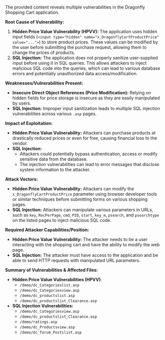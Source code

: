 The provided content reveals multiple vulnerabilities in the Dragonfly Shopping Cart application.

**Root Cause of Vulnerability:**

1.  **Hidden Price Value Vulnerability (HPVV):** The application uses hidden input fields (`<input type="hidden" name="x_DragonflyCartProductPrice" value="...">`) to store product prices. These values can be modified by the user before submitting the purchase request, allowing them to change the prices of products.
2.  **SQL Injection:** The application does not properly sanitize user-supplied input before using it in SQL queries. This allows attackers to inject malicious SQL code into the queries, which can lead to various database errors and potentially unauthorized data access/modification.

**Weaknesses/Vulnerabilities Present:**

*   **Insecure Direct Object References (Price Modification):** Relying on hidden fields for price storage is insecure as they are easily manipulated by users.
*   **SQL Injection:** Improper input sanitization leads to multiple SQL injection vulnerabilities across various `.asp` pages.

**Impact of Exploitation:**

*   **Hidden Price Value Vulnerability:** Attackers can purchase products at drastically reduced prices or even for free, causing financial loss to the vendor.
*   **SQL Injection:**
    *   Attackers could potentially bypass authentication, access or modify sensitive data from the database.
    *   The injection vulnerabilities can lead to error messages that disclose system information to the attacker.

**Attack Vectors:**

*   **Hidden Price Value Vulnerability:** Attackers can modify the `x_DragonflyCartProductPrice` parameter using browser developer tools or similar techniques before submitting forms on various shopping pages.
*   **SQL Injection:** Attackers can manipulate various parameters in URLs, such as `key`, `RecPerPage`, `cmd`, `PID`, `start`, `key_m`, `psearch`, and `psearchtype` on the listed pages to inject malicious SQL code.

**Required Attacker Capabilities/Position:**

*   **Hidden Price Value Vulnerability:** The attacker needs to be a user interacting with the shopping cart and have the ability to modify the web page.
*   **SQL Injection:** The attacker must have access to the application and be able to send HTTP requests with manipulated URL parameters.

**Summary of Vulnerabilities & Affected Files:**
*   **Hidden Price Value Vulnerabilities (HPVV)**:
    *   `/demo/dc_Categorieslist.asp`
    *   `/demo/dc_Categoriesview.asp`
    *   `/demo/dc_productslist.asp`
    *   `/demo/dc_productslist_Clearance.asp`
*   **SQL Injection Vulnerabilities:**
    *   `/demo/dc_Categoriesview.asp`
    *   `/demo/dc_productslist_Clearance.asp`
    *   `/demo/ratings.asp`
    *  `/demo/dc_Productsview.asp`
    *   `/demo/dc_forum_Postslist.asp`
